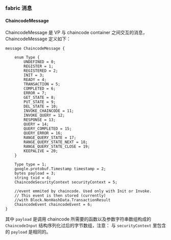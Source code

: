 ### fabric 消息

#### ChaincodeMessage

ChaincodeMessage 是 VP 与 chaincode container 之间交互的消息，ChaincodeMessage 定义如下：

```
message ChaincodeMessage {

    enum Type {
        UNDEFINED = 0;
        REGISTER = 1;
        REGISTERED = 2;
        INIT = 3;
        READY = 4;
        TRANSACTION = 5;
        COMPLETED = 6;
        ERROR = 7;
        GET_STATE = 8;
        PUT_STATE = 9;
        DEL_STATE = 10;
        INVOKE_CHAINCODE = 11;
        INVOKE_QUERY = 12;
        RESPONSE = 13;
        QUERY = 14;
        QUERY_COMPLETED = 15;
        QUERY_ERROR = 16;
        RANGE_QUERY_STATE = 17;
        RANGE_QUERY_STATE_NEXT = 18;
        RANGE_QUERY_STATE_CLOSE = 19;
        KEEPALIVE = 20;
    }

    Type type = 1;
    google.protobuf.Timestamp timestamp = 2;
    bytes payload = 3;
    string txid = 4;
    ChaincodeSecurityContext securityContext = 5;

    //event emmited by chaincode. Used only with Init or Invoke.
    // This event is then stored (currently)
    //with Block.NonHashData.TransactionResult
    ChaincodeEvent chaincodeEvent = 6;
}
```

其中 `payload` 是调用 chaincode 所需要的函数以及参数字符串数组构成的 `ChaincodeInput` 结构序列化过后的字节数组，注意： 与 `securityContext` 里包含的 `payload` 是相同的。